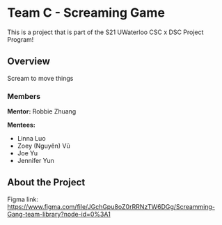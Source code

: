 # Team C - Screaming Game
This is a project that is part of the S21 UWaterloo CSC x DSC Project Program!

## Overview
Scream to move things

### Members
**Mentor:** 
Robbie Zhuang

**Mentees:**
<ul>
<li>Linna Luo</li>
<li>Zoey (Nguyên) Vũ</li>
<li>Joe Yu</li>
<li> Jennifer Yun</li>
</ul>

## About the Project

Figma link: 
https://www.figma.com/file/JGchGpu8oZ0rRRNzTW6DGg/Screamming-Gang-team-library?node-id=0%3A1
